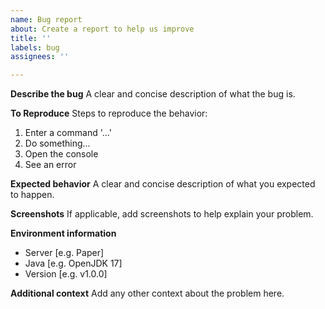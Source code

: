 ```yaml
---
name: Bug report
about: Create a report to help us improve
title: ''
labels: bug
assignees: ''

---
```


**Describe the bug**
A clear and concise description of what the bug is.

**To Reproduce**
Steps to reproduce the behavior:
1. Enter a command '...'
2. Do something...
3. Open the console
4. See an error

**Expected behavior**
A clear and concise description of what you expected to happen.

**Screenshots**
If applicable, add screenshots to help explain your problem.

**Environment information**
 - Server [e.g. Paper]
 - Java [e.g. OpenJDK 17]
 - Version [e.g. v1.0.0]

**Additional context**
Add any other context about the problem here.
